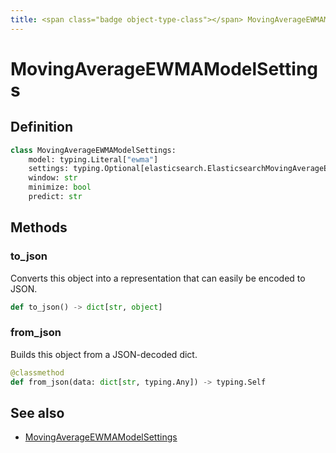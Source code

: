 ```yaml
---
title: <span class="badge object-type-class"></span> MovingAverageEWMAModelSettings
---
```

# <span class="badge object-type-class"></span> MovingAverageEWMAModelSettings

## Definition

```python
class MovingAverageEWMAModelSettings:
    model: typing.Literal["ewma"]
    settings: typing.Optional[elasticsearch.ElasticsearchMovingAverageEWMAModelSettingsSettings]
    window: str
    minimize: bool
    predict: str
```
## Methods

### <span class="badge object-method"></span> to_json

Converts this object into a representation that can easily be encoded to JSON.

```python
def to_json() -> dict[str, object]
```

### <span class="badge object-method"></span> from_json

Builds this object from a JSON-decoded dict.

```python
@classmethod
def from_json(data: dict[str, typing.Any]) -> typing.Self
```

## See also

 * <span class="badge builder"></span> [MovingAverageEWMAModelSettings](./builder-MovingAverageEWMAModelSettings.md)
